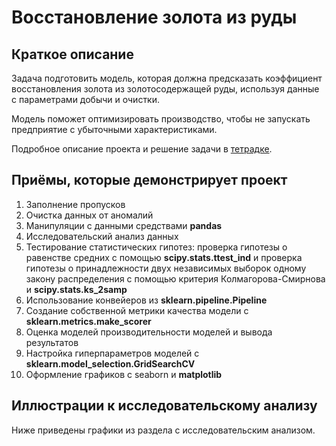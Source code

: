 # Восстановление золота из руды

## Краткое описание
Задача подготовить модель, которая должна предсказать коэффициент восстановления золота из золотосодержащей руды, используя данные с параметрами добычи и очистки. 

Модель поможет оптимизировать производство, чтобы не запускать предприятие с убыточными характеристиками.

Подробное описание проекта и решение задачи в [тетрадке](09%20СБОРНЫЙ%20ПРОЕКТ%20-%202/Восстановление%20золота%20из%20руды.ipynb).


## Приёмы, которые демонстрирует проект

1. Заполнение пропусков
1. Очистка данных от аномалий
1. Манипуляции с данными средствами **pandas**
1. Исследовательский анализ данных
1. Тестирование статистических гипотез: проверка гипотезы о равенстве средних с помощью **scipy.stats.ttest_ind** и проверка гипотезы о принадлежности двух независимых выборок одному закону распределения с помощью критерия Колмагорова-Смирнова и **scipy.stats.ks_2samp**
1. Использование конвейеров из **sklearn.pipeline.Pipeline**
1. Создание собственной метрики качества модели с **sklearn.metrics.make_scorer**
1. Оценка моделей производительности моделей и вывода результатов
1. Настройка гиперпараметров моделей с **sklearn.model_selection.GridSearchCV**
1. Оформление графиков с seaborn и **matplotlib**


## Иллюстрации к исследовательскому анализу

Ниже приведены графики из раздела с исследовательским анализом.

